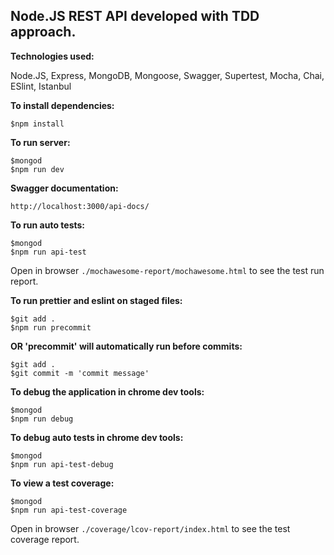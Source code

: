 ## Node.JS REST API developed with TDD approach.

**Technologies used:**

Node.JS, Express, MongoDB, Mongoose, Swagger, Supertest, Mocha, Chai, ESlint, Istanbul

**To install dependencies:**
```
$npm install
```

**To run server:**
```
$mongod
$npm run dev
```

**Swagger documentation:**

`http://localhost:3000/api-docs/`

**To run auto tests:**
```
$mongod
$npm run api-test
```
Open in browser `./mochawesome-report/mochawesome.html`  to see the test run report. 

**To run prettier and eslint on staged files:**
```
$git add .
$npm run precommit
```
**OR 'precommit' will automatically run before commits:**
```
$git add .
$git commit -m 'commit message'
```

**To debug the application in chrome dev tools:**
```
$mongod
$npm run debug
```


**To debug auto tests in chrome dev tools:**
```
$mongod
$npm run api-test-debug
```


**To view a test coverage:**
```
$mongod
$npm run api-test-coverage
```
Open in browser `./coverage/lcov-report/index.html`  to see the test coverage report. 
